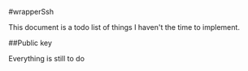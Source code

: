 #wrapperSsh


This document is a todo list of things I haven't the time to implement.

##Public key

Everything is still to do

